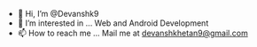 - 👋 Hi, I’m @Devanshk9
- 👀 I’m interested in ... Web and Android Development
- 📫 How to reach me ... Mail me at devanshkhetan9@gmail.com

<!---
Devanshk9/Devanshk9 is a ✨ special ✨ repository because its `README.md` (this file) appears on your GitHub profile.
You can click the Preview link to take a look at your changes.
--->

